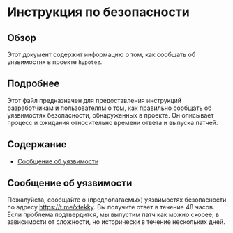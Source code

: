 # Инструкция по безопасности

## Обзор

Этот документ содержит информацию о том, как сообщать об уязвимостях в проекте `hypotez`.

## Подробнее

Этот файл предназначен для предоставления инструкций разработчикам и пользователям о том, как правильно сообщать об уязвимостях безопасности, обнаруженных в проекте. Он описывает процесс и ожидания относительно времени ответа и выпуска патчей.

## Содержание

- [Сообщение об уязвимости](#сообщение-об-уязвимости)

## Сообщение об уязвимости

Пожалуйста, сообщайте о (предполагаемых) уязвимостях безопасности по адресу https://t.me/xtekky. Вы получите ответ в течение 48 часов. Если проблема подтвердится, мы выпустим патч как можно скорее, в зависимости от сложности, но исторически в течение нескольких дней.